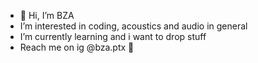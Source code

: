 
- 👀 Hi, I’m BZA
- I’m interested in coding, acoustics and audio in general
- I’m currently learning and i want to drop stuff
- Reach me on ig @bza.ptx 👀

<!---
BZA02/BZA02 is a ✨ special ✨ repository because its `README.md` (this file) appears on your GitHub profile.
You can click the Preview link to take a look at your changes.
--->
